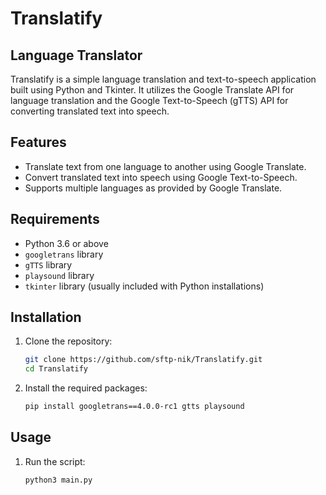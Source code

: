 # Translatify

## Language Translator

Translatify is a simple language translation and text-to-speech application built using Python and Tkinter. It utilizes the Google Translate API for language translation and the Google Text-to-Speech (gTTS) API for converting translated text into speech.

## Features

- Translate text from one language to another using Google Translate.
- Convert translated text into speech using Google Text-to-Speech.
- Supports multiple languages as provided by Google Translate.

## Requirements

- Python 3.6 or above
- `googletrans` library
- `gTTS` library
- `playsound` library
- `tkinter` library (usually included with Python installations)

## Installation

1. Clone the repository:
    ```bash
   git clone https://github.com/sftp-nik/Translatify.git
   cd Translatify
    
2. Install the required packages:

   ```bash
   pip install googletrans==4.0.0-rc1 gtts playsound

## Usage

1. Run the script:
   ```bash
   python3 main.py 
